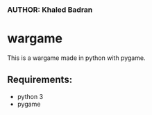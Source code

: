 
### AUTHOR: Khaled Badran


# wargame

This is a wargame made in python with pygame.<br>


## Requirements:

- python 3
- pygame
